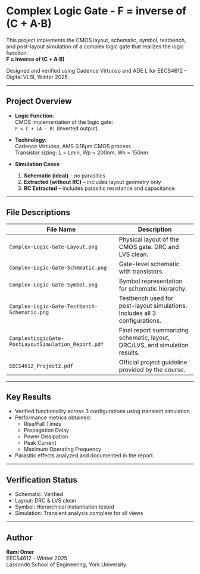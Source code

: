 # Complex Logic Gate - F = inverse of (C + A·B)

This project implements the CMOS layout, schematic, symbol, testbench, and post-layout simulation of a complex logic gate that realizes the logic function:  
**F = inverse of (C + A·B)**

Designed and verified using Cadence Virtuoso and ADE L for EECS4612 - Digital VLSI, Winter 2025.

---

## Project Overview

- **Logic Function**:  
  CMOS implementation of the logic gate:  
  `F = C + (A · B)` (inverted output)

- **Technology**:  
  Cadence Virtuoso, AMS 0.18µm CMOS process  
  Transistor sizing: L = Lmin, Wp = 200nm, Wn = 150nm

- **Simulation Cases**:
  1. **Schematic (ideal)** – no parasitics  
  2. **Extracted (without RC)** – includes layout geometry only  
  3. **RC Extracted** – includes parasitic resistance and capacitance

---

## File Descriptions

| File Name                                         | Description |
|--------------------------------------------------|-------------|
| `Complex-Logic-Gate-Layout.png`                  | Physical layout of the CMOS gate. DRC and LVS clean. |
| `Complex-Logic-Gate-Schematic.png`               | Gate-level schematic with transistors. |
| `Complex-Logic-Gate-Symbol.png`                  | Symbol representation for schematic hierarchy. |
| `Complex-Logic-Gate-Testbench-Schematic.png`     | Testbench used for post-layout simulations. Includes all 3 configurations. |
| `ComplextLogicGate-PostLayoutSimulation_Report.pdf` | Final report summarizing schematic, layout, DRC/LVS, and simulation results. |
| `EECS4612_Project2.pdf`                          | Official project guideline provided by the course. |

---

## Key Results

- Verified functionality across 3 configurations using transient simulation.
- Performance metrics obtained:
  - Rise/Fall Times
  - Propagation Delay
  - Power Dissipation
  - Peak Current
  - Maximum Operating Frequency
- Parasitic effects analyzed and documented in the report.

---

## Verification Status

- Schematic: Verified  
- Layout: DRC & LVS clean  
- Symbol: Hierarchical instantiation tested  
- Simulation: Transient analysis complete for all views

---

## Author

**Rami Omer**  
EECS4612 - Winter 2025  
Lassonde School of Engineering, York University
